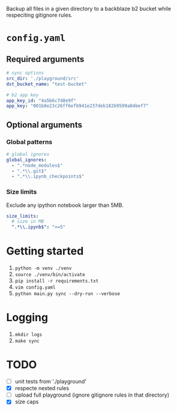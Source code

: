 Backup all files in a given directory to a backblaze b2 bucket while respeciting gitignore rules.

# `config.yaml`

## Required arguments

```yaml
# sync options
src_dir: './playground/src'
dst_bucket_name: "test-bucket"

# b2 app key
app_key_id: "4a5b6c7d8e9f"
app_key: "001b8e23c26ff6efb941e237deb182b9599a84bef7"
```

## Optional arguments

### Global patterns

```yaml
# global ignores
global_ignores:
  - ".*node_modules$"
  - ".*\\.git$"
  - ".*\\.ipynb_checkpoints$"
```

### Size limits

Exclude any ipython notebook larger than 5MB.

```yaml
size_limits:
  # size in MB
  ".*\\.ipynb$": ">=5"
```

# Getting started

1. `python -m venv ./venv`
2. `source ./venv/bin/activate`
3. `pip install -r requirements.txt`
4. `vim config.yaml`
5. `python main.py sync --dry-run --verbose`

# Logging

1. `mkdir logs`
2. `make sync`

# TODO

- [ ] unit tests from './playground'
- [x] respecte nested rules
- [ ] upload full playground (ignore gitignore rules in that directory)
- [x] size caps
